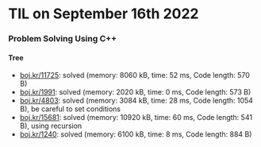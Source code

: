 # **TIL on September 16th 2022**
### Problem Solving Using C++
#### Tree
- [boj.kr/11725](../../../Problem%20Solving/boj/Tree/11725-09-16-2022.cpp): solved (memory: 8060 kB, time: 52 ms, Code length: 570 B)
- [boj.kr/1991](../../../Problem%20Solving/boj/Tree/1991-09-16-2022.cpp): solved (memory: 2020 kB, time: 0 ms, Code length: 573 B)
- [boj.kr/4803](../../../Problem%20Solving/boj/Tree/4803-09-16-2022.cpp): solved (memory: 3084 kB, time: 28 ms, Code length: 1054 B), be careful to set conditions
- [boj.kr/15681](../../../Problem%20Solving/boj/Tree/15681-09-16-2022.cpp): solved (memory: 10920 kB, time: 60 ms, Code length: 541 B), using recursion
- [boj.kr/1240](../../../Problem%20Solving/boj/Tree/1240-09-16-2022.cpp): solved (memory: 6100 kB, time: 8 ms, Code length: 884 B)